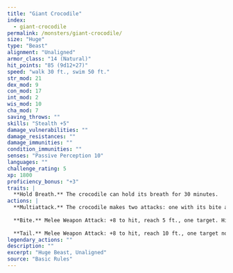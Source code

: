 ```yaml
---
title: "Giant Crocodile"
index:
  - giant-crocodile
permalink: /monsters/giant-crocodile/
size: "Huge"
type: "Beast"
alignment: "Unaligned"
armor_class: "14 (Natural)"
hit_points: "85 (9d12+27)"
speed: "walk 30 ft., swim 50 ft."
str_mod: 21
dex_mod: 9
con_mod: 17
int_mod: 2
wis_mod: 10
cha_mod: 7
saving_throws: ""
skills: "Stealth +5"
damage_vulnerabilities: ""
damage_resistances: ""
damage_immunities: ""
condition_immunities: ""
senses: "Passive Perception 10"
languages: ""
challenge_rating: 5
xp: 1800
proficiency_bonus: "+3"
traits: |
  **Hold Breath.** The crocodile can hold its breath for 30 minutes.
actions: |
  **Multiattack.** The crocodile makes two attacks: one with its bite and one with its tail.
  
  **Bite.** Melee Weapon Attack: +8 to hit, reach 5 ft., one target. Hit: 21 (3d10 + 5) piercing damage, and the target is grappled (escape DC 16). Until this grapple ends, the target is restrained, and the crocodile can't bite another target.
  
  **Tail.** Melee Weapon Attack: +8 to hit, reach 10 ft., one target not grappled by the crocodile. Hit: 14 (2d8 + 5) bludgeoning damage. If the target is a creature, it must succeed on a DC 16 Strength saving throw or be knocked prone.  
legendary_actions: ""
description: ""
excerpt: "Huge Beast, Unaligned"
source: "Basic Rules"
---
```

